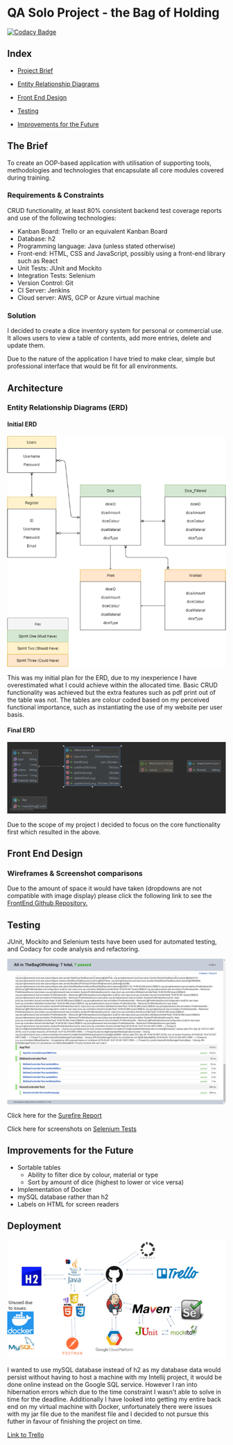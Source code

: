 # QA Solo Project - the Bag of Holding
[![Codacy Badge](https://api.codacy.com/project/badge/Grade/8bd1cb7d793f4b0181804f256cb2fa47)](https://www.codacy.com/manual/Kanimi/theBagofHoldingBackEnd?utm_source=github.com&amp;utm_medium=referral&amp;utm_content=Kanimi/theBagofHoldingBackEnd&amp;utm_campaign=Badge_Grade)

## Index

* [Project Brief](#brief)
   
* [Entity Relationship Diagrams](#ERD)
     
* [Front End Design](#FE)

* [Testing](#testing)

* [Improvements for the Future](#improve)

<a name="brief"></a>
## The Brief

To create an OOP-based application with utilisation of supporting tools, methodologies and technologies that encapsulate all core modules covered during training.

### Requirements & Constraints
CRUD functionality, at least 80% consistent backend test coverage reports and use of the following technologies:
* Kanban Board: Trello or an equivalent Kanban Board
* Database: h2
* Programming language: Java (unless stated otherwise)
* Front-end: HTML, CSS and JavaScript, possibly using a front-end library such as React
* Unit Tests: JUnit and Mockito
* Integration Tests: Selenium
* Version Control: Git
* CI Server: Jenkins
* Cloud server: AWS, GCP or Azure virtual machine

### Solution

I decided to create a dice inventory system for personal or commercial use. It allows users to view a table of contents, add more entries, delete and update them.

Due to the nature of the application I have tried to make clear, simple but professional interface that would be fit for all environments. 

<a name="architecture"></a>
## Architecture
<a name="ERD"></a>
### Entity Relationship Diagrams (ERD)
#### Initial ERD
![Proposed ERD](/Documentation/ERD_Proposed.png "Proposed Entity Relationship Diagram")

This was my initial plan for the ERD, due to my inexperience I have overestimated what I could achieve within the allocated time. Basic CRUD functionality was achieved but the extra features such as pdf print out of the table was not. The tables are colour coded based on my perceived functional importance, such as instantiating the use of my website per user basis. 

#### Final ERD
![Final ERD](/Documentation/ERD_Final.png "Final Entity Relationship Diagram")

Due to the scope of my project I decided to focus on the core functionality first which resulted in the above. 

<a name="FE"></a>
## Front End Design
### Wireframes & Screenshot comparisons

Due to the amount of space it would have taken (dropdowns are not compatible with image display) please click the following link to see the [FrontEnd Github Repository.](https://github.com/Kanimi/theBagofHoldingFrontEnd)

<a name="testing"></a>
## Testing

JUnit, Mockito and Selenium tests have been used for automated testing, and Codacy for code analysis and refactoring.

![JUnit/Mockito Report](/Documentation/Junit_Mockito_Report.png "JUnit/Mockito Report")

Click here for the [Surefire Report](/target/site/surefire-report.html)

Click here for screenshots on [Selenium Tests](https://github.com/Kanimi/theBagofHoldingSelenium)

<a name="improve"></a>
## Improvements for the Future

* Sortable tables 
    * Ability to filter dice by colour, material or type
    * Sort by amount of dice (highest to lower or vice versa)
* Implementation of Docker
* mySQL database rather than h2
* Labels on HTML for screen readers

<a name="depl"></a>
## Deployment

![Deployment Pipeline](/Documentation/CI_pipeline.png "Continuous Integration Pipeline")

I wanted to use mySQL database instead of h2 as my database data would persist without having to host a machine with my Intellij project, it would be done online instead on the Google SQL service. However I ran into hibernation errors which due to the time constraint I wasn't able to solve in time for the deadline. Additionally I have looked into getting my entire back end on my virtual machine with Docker, unfortunately there were issues with my jar file due to the manifest file and I decided to not pursue this futher in favour of finishing the project on time.

[Link to Trello](https://trello.com/b/uPaOt6IY/qa-solo-project-the-bag-of-holding) 